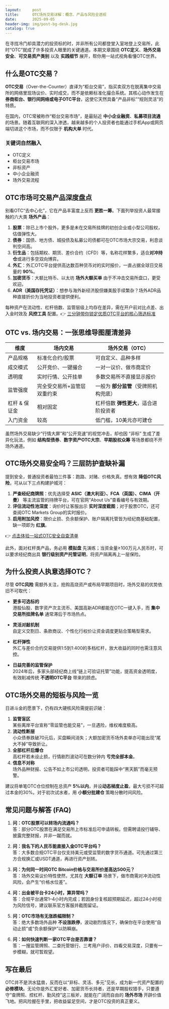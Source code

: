```yaml
---
layout:     post
title:      OTC场外交易详解：概念、产品与风险全透视
date:       2025-09-05
header-img: img/post-bg-desk.jpg
catalog: true
---
```


在寻找冷门却具潜力的投资标的时，并非所有公司都登堂入室地登上交易所，此时“OTC”就成了许多投资人眼里的关键通道。本期文章围绕 **OTC定义**、**场外交易安全**、**可交易资产类别** 以及 **实践细节** 展开，帮你用一站式视角看懂OTC世界。

## 什么是OTC交易？

**OTC交易**（Over-the-Counter）直译为“柜台交易”，指买卖双方在脱离集中交易所的网络里现场议价、实时成交，而不是依赖标准化撮合系统。其核心动作发生在 **券商柜台、银行间网络或电子OTC平台**，这使它天然具备“产品非标”“规则灵活”的特质。

在国内，OTC常被称作“柜台交易市场”，是最贴近 **中小企业融资**、**私募项目流通** 的场景。随着互联网的深入渗透，越来越多的个人投资者也能通过手机App或网页端切进这个市场，而不仅限于 **机构大单** 时代。

### 关键词自然融入
- OTC定义  
- 柜台交易市场  
- 非标资产  
- 中小企业融资  
- 场外交易流程

## OTC市场可交易产品深度盘点

别看OTC“去中心化”，它在产品丰富度上反而 **更胜一筹**。下面列举投资人最常接触的六大类 **场外产品**：

1. **股票**：除已上市个股外，更多是未在交易所挂牌的初创企业或小型公司股权，估值弹性大。
2. **债券**：国债、地方债、城投债及私募公司债都可在OTC市场大宗交易，利息谈判空间高。
3. **衍生品**：包括期权、期货、差价合约（CFD）等，名称花样繁多，适合**对冲持仓**或进行多空双向博弈。
4. **外汇**：外汇OTC平台提供高达数百种货币对的实时报价，一直占据全球日交易量的 **90%**。
5. **加密货币**：大额比特币、以太坊 **场外大额买单** 由于不冲击交易所盘口，更受欢迎。
6. **ADR（美国存托凭证）**：想参与海外新经济股但嫌美股手续繁杂？场外ADR品种直接折价为当地投资者提供便利。

每种资产在流动性、杠杆倍数、监管层级上均存在差异，需在开户前对比点差、出入金时效及 **风控工具** 配置。👉 [三分钟带你锁定优质OTC平台的核心筛选标准](https://okxdog.com/)

## OTC vs. 场内交易：一张思维导图厘清差异

| 维度 | 场内交易 | 场外交易（OTC）
|---|---|---
| 产品规格 | 标准化合约/股票 | 可自定义、品种多样
| 成交模式 | 公开竞价、一键撮合 | 一对一议价、做市商定价
| 透明度 | 实时行情、公开挂单 | 多数交易所不直接显示报价
| 监管强度 | 完全受交易所+监管层双重约束 | 一般为 **部分监管**（受牌照机构兜底）
| 杠杆 & 保证金 | 相对固定 | 杠杆倍数 **弹性更大**，适合进阶投资者
| 入门资金 | 较高 | 低门槛，10美元亦可建仓

虽然场外交易缺少“行情大屏”和“公开竞速”的视觉冲击，却也因 “非标” 生成了差异化玩法，例如 **结构型债券**、**数字资产OTC大宗**、**早期股权众筹** 等场景都绕不开场外通道。

## OTC场外交易安全吗？三层防护查缺补漏

提到安全，普通投资者最怕三件事：跑路、对赌、价格失真。想有效 **降低OTC风险**，可从以下三点构建护城河：

1. **严查经纪商牌照**：优先选择受 **ASIC（澳大利亚）、FCA（英国）、CIMA（开曼）** 等主流监管的持牌平台，可在官网“About Us”查看编号与有效期。  
2. **评估流动性池深度**：询价时让客服出示 **实时深度截图**；对于股票OTC，还可查阅OTC Markets Group的实时报价。  
3. **启用附加风控**：限价止损、负余额保护、账户隔离托管皆为经纪商基础配置，缺一项即为 **红旗**。

👉 [点击体验一站式OTC安全自查清单](https://okxdog.com/)

此外，面对杠杆类产品，务必用 **模拟盘** 先演练；当资金量≥100万元人民币时，可以要求经纪商出具 **银行级别资产托管证明**，将资产隔离再上一层保险。

## 为什么投资人执意选择OTC？

尽管 **OTC风险** 需额外关注，抢购高烧资产或布局早期项目时，场外交易的优势依旧不可取代：

- **更多可选标的**  
  港股仙股、数字资产次主流币、美国高新ADR都能在OTC一键入手，而 **集中交易所挂牌名单** 通常滞后于市场热点。
  
- **灵活对敲机制**  
  自定义交割日、条款商议、个性化行权价让资金调度更贴合策略型需求。
  
- **杠杆弹性**  
  外汇与差价合约交易提供1:5到1:400的多档杠杆，放大收益的同时也需注意风控。
  
- **日益完善的监管保护**  
  2024年后，多家头部经纪商上线“链上可验证托管”功能，提高资金透明度，有效削减传统 **不透明OTC平台** 带来的顾虑。

## OTC场外交易的短板与风险一览

日进斗金的愿景下，仍有四大硬核风险需提前识破：

1. **监管盲区**  
   某些离岸平台宣称“零监管也能交易”，一旦遇险，维权难度极高。  
2. **流动性断层**  
   小众债券跌破70元后，买盘瞬间消失；大额加密货币场外卖单亦可能出现“尾大不掉”导致折让。  
3. **全部杠杆后爆仓**  
   高杠杆若未设止损，行情剧烈波动可在数分钟内 **亏完全部本金**。  
4. **信息不对称**  
   场外品种财报、公告不如上市公司透明，投资者可能踩中“黑天鹅”而毫无预警。

建议将单笔OTC仓位控制在总资产 **5%以内**，并设**动态梯度止盈**，最大亏损不可超过本金的30%。对于初次试水者，用 **小额分批建仓** 策略分散时间风险。

## 常见问题与解答 (FAQ)

1. **问：OTC股票可以转场内流通吗？**  
   答：部分OTC股票在满足交易所上市标准后可申请转板。但需聘请投行辅导、披露完整财报，并非一蹴而就。

2. **问：我名下的人民币能直接入金OTC平台吗？**  
   答：大多数合规OTC平台仅支持美元或受监管的数字货币通道。可先通过第三方合规换汇或USDT通道，再进行资产划转。

3. **问：为何同一时间OTC Bitcoin价格与交易所价差高达500元？**  
   答：场外交易议价特性使然，尤其在 **大额订单** 场景下，做市商需对冲流动性风险，会产生“价格水位差”。

4. **问：出金被平台卡24小时，算异常吗？**  
   答：合规平台通常1–4小时内完成；若因身份复核超预期延迟，超过24小时视为风险信号，建议联系官方客服并截图留证。

5. **问：OTC市场有无涨跌幅限制？**  
   答：绝大多数场外品种 **不设涨跌停**，波动剧烈情况下，确保你在平台使用“自动止损”或“负余额保护”以防瞬崩。

6. **问：如何快速判断一家OTC平台是否靠谱？**  
   答：一搜监管牌照、二查托管银行、三考用户评价、四看交易深度，只要有一步模糊，就可暂观望。

## 写在最后

OTC并不是洪水猛兽，反而在以“非标、灵活、多元”见长，成为新一代资产配置的 **必修模块**。无论你是外汇爱好者、加密货币长持者，还是早期股权猎手，只要遵守“查牌照、控杠杆、勤风控”这三板斧，就能在广阔而自由的 **场外市场** 开辟价值飞地。把风险握在手里，把收益留足空间，才是OTC投资的真正要义。